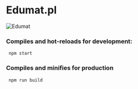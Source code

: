 # Edumat.pl

![Edumat](https://user-images.githubusercontent.com/48288156/68651638-18bb9a00-0528-11ea-9d9f-d2c278f18843.PNG)

### Compiles and hot-reloads for development:
```
 npm start
```
### Compiles and minifies for production
```
 npm run build
```

